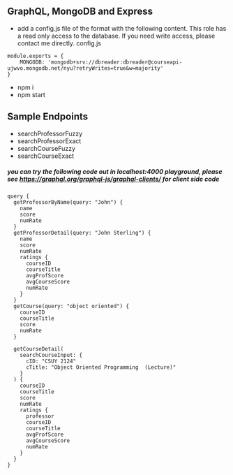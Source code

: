 ## GraphQL, MongoDB and Express
- add a config.js file of the format with the following content. This role has a read only access to the database. If you need write access, please contact me directly.
config.js
```
module.exports = {
	MONGODB: 'mongodb+srv://dbreader:dbreader@courseapi-ujwvo.mongodb.net/nyu?retryWrites=true&w=majority'
}
```
- npm i
- npm start

## Sample Endpoints
- searchProfessorFuzzy
- searchProfessorExact
- searchCourseFuzzy
- searchCourseExact
##### you can try the following code out in localhost:4000 playground, please see https://graphql.org/graphql-js/graphql-clients/ for client side code
```
query {
  getProfessorByName(query: "John") {
    name
    score
    numRate
  }
  getProfessorDetail(query: "John Sterling") {
    name
    score
    numRate
    ratings {
      courseID
      courseTitle
      avgProfScore
      avgCourseScore
      numRate
    }
  }
  getCourse(query: "object oriented") {
    courseID
    courseTitle
    score
    numRate
  }

  getCourseDetail(
    searchCourseInput: {
      cID: "CSUY 2124"
      cTitle: "Object Oriented Programming  (Lecture)"
    }
  ) {
    courseID
    courseTitle
    score
    numRate
    ratings {
      professor
      courseID
      courseTitle
      avgProfScore
      avgCourseScore
      numRate
    }
  }
}

```
